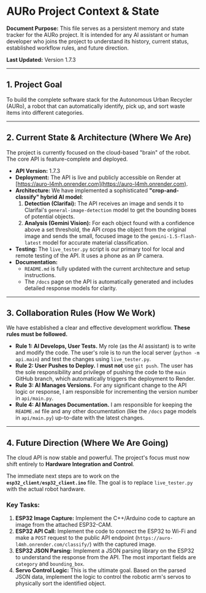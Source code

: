 # AURo Project Context & State

**Document Purpose:** This file serves as a persistent memory and state tracker for the AURo project. It is intended for any AI assistant or human developer who joins the project to understand its history, current status, established workflow rules, and future direction.

**Last Updated:** Version 1.7.3

---

## 1. Project Goal

To build the complete software stack for the Autonomous Urban Recycler (AURo), a robot that can automatically identify, pick up, and sort waste items into different categories.

---

## 2. Current State & Architecture (Where We Are)

The project is currently focused on the cloud-based "brain" of the robot. The core API is feature-complete and deployed.

- **API Version:** 1.7.3
- **Deployment:** The API is live and publicly accessible on Render at [https://auro-l4mh.onrender.com](https://auro-l4mh.onrender.com).
- **Architecture:** We have implemented a sophisticated **"crop-and-classify" hybrid AI model**:
    1.  **Detection (Clarifai):** The API receives an image and sends it to Clarifai's `general-image-detection` model to get the bounding boxes of potential objects.
    2.  **Analysis (Gemini Vision):** For each object found with a confidence above a set threshold, the API crops the object from the original image and sends the small, focused image to the `gemini-1.5-flash-latest` model for accurate material classification.
- **Testing:** The `live_tester.py` script is our primary tool for local and remote testing of the API. It uses a phone as an IP camera.
- **Documentation:**
    - `README.md` is fully updated with the current architecture and setup instructions.
    - The `/docs` page on the API is automatically generated and includes detailed response models for clarity.

---

## 3. Collaboration Rules (How We Work)

We have established a clear and effective development workflow. **These rules must be followed.**

- **Rule 1: AI Develops, User Tests.** My role (as the AI assistant) is to write and modify the code. The user's role is to run the local server (`python -m api.main`) and test the changes using `live_tester.py`.
- **Rule 2: User Pushes to Deploy.** I **must not** use `git push`. The user has the sole responsibility and privilege of pushing the code to the `main` GitHub branch, which automatically triggers the deployment to Render.
- **Rule 3: AI Manages Versions.** For any significant change to the API logic or response, I am responsible for incrementing the version number in `api/main.py`.
- **Rule 4: AI Manages Documentation.** I am responsible for keeping the `README.md` file and any other documentation (like the `/docs` page models in `api/main.py`) up-to-date with the latest changes.

---

## 4. Future Direction (Where We Are Going)

The cloud API is now stable and powerful. The project's focus must now shift entirely to **Hardware Integration and Control**.

The immediate next steps are to work on the **`esp32_client/esp32_client.ino`** file. The goal is to replace `live_tester.py` with the actual robot hardware.

### Key Tasks:
1.  **ESP32 Image Capture:** Implement the C++/Arduino code to capture an image from the attached ESP32-CAM.
2.  **ESP32 API Call:** Implement the code to connect the ESP32 to Wi-Fi and make a `POST` request to the public API endpoint (`https://auro-l4mh.onrender.com/classify/`) with the captured image.
3.  **ESP32 JSON Parsing:** Implement a JSON parsing library on the ESP32 to understand the response from the API. The most important fields are `category` and `bounding_box`.
4.  **Servo Control Logic:** This is the ultimate goal. Based on the parsed JSON data, implement the logic to control the robotic arm's servos to physically sort the identified object. 